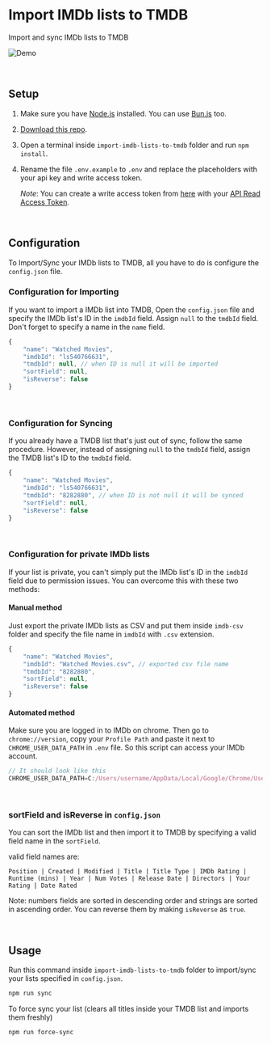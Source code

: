 # Import IMDb lists to TMDB

Import and sync IMDb lists to TMDB

![Demo](https://raw.githubusercontent.com/Tetrax-10/import-imdb-lists-to-tmdb/main/assets/demo.gif)

</br>

## Setup

1. Make sure you have [Node.js](https://nodejs.org/) installed. You can use [Bun.js](https://bun.sh/) too.

2. [Download this repo](https://github.com/Tetrax-10/import-imdb-lists-to-tmdb/archive/refs/heads/main.zip).

3. Open a terminal inside `import-imdb-lists-to-tmdb` folder and run `npm install`.

4. Rename the file `.env.example` to `.env` and replace the placeholders with your api key and write access token.

    _Note_: You can create a write access token from [here](http://dev.travisbell.com/play/v4_auth.html) with your [API Read Access Token](https://www.themoviedb.org/settings/api).

</br>

## Configuration

To Import/Sync your IMDb lists to TMDB, all you have to do is configure the `config.json` file.

### Configuration for Importing

If you want to import a IMDb list into TMDB, Open the `config.json` file and specify the IMDb list's ID in the `imdbId` field. Assign `null` to the `tmdbId` field. Don't forget to specify a name in the `name` field.

```js
{
    "name": "Watched Movies",
    "imdbId": "ls540766631",
    "tmdbId": null, // when ID is null it will be imported
    "sortField": null,
    "isReverse": false
}
```

</br>

### Configuration for Syncing

If you already have a TMDB list that's just out of sync, follow the same procedure. However, instead of assigning `null` to the `tmdbId` field, assign the TMDB list's ID to the `tmdbId` field.

```js
{
    "name": "Watched Movies",
    "imdbId": "ls540766631",
    "tmdbId": "8282880", // when ID is not null it will be synced
    "sortField": null,
    "isReverse": false
}
```

</br>

### Configuration for private IMDb lists

If your list is private, you can't simply put the IMDb list's ID in the `imdbId` field due to permission issues. You can overcome this with these two methods:

#### Manual method

Just export the private IMDb lists as CSV and put them inside `imdb-csv` folder and specify the file name in `imdbId` with `.csv` extension.

```js
{
    "name": "Watched Movies",
    "imdbId": "Watched Movies.csv", // exported csv file name
    "tmdbId": "8282880",
    "sortField": null,
    "isReverse": false
}
```

#### Automated method

Make sure you are logged in to IMDb on chrome. Then go to `chrome://version`, copy your `Profile Path` and paste it next to `CHROME_USER_DATA_PATH` in `.env` file. So this script can access your IMDb account.

```js
// It should look like this
CHROME_USER_DATA_PATH=C:/Users/username/AppData/Local/Google/Chrome/User Data
```

</br>

### sortField and isReverse in `config.json`

You can sort the IMDb list and then import it to TMDB by specifying a valid field name in the `sortField`.

valid field names are:

```
Position | Created | Modified | Title | Title Type | IMDb Rating | Runtime (mins) | Year | Num Votes | Release Date | Directors | Your Rating | Date Rated
```

Note: numbers fields are sorted in descending order and strings are sorted in ascending order. You can reverse them by making `isReverse` as `true`.

</br>

## Usage

Run this command inside `import-imdb-lists-to-tmdb` folder to import/sync your lists specified in `config.json`.

```sh
npm run sync
```

To force sync your list (clears all titles inside your TMDB list and imports them freshly)

```sh
npm run force-sync
```
